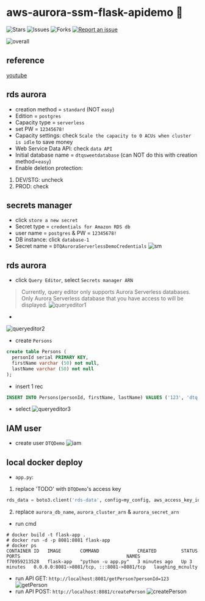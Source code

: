 # aws-aurora-ssm-flask-apidemo 🐳

![Stars](https://img.shields.io/github/stars/tquangdo/aws-aurora-ssm-flask-apidemo?color=f05340)
![Issues](https://img.shields.io/github/issues/tquangdo/aws-aurora-ssm-flask-apidemo?color=f05340)
![Forks](https://img.shields.io/github/forks/tquangdo/aws-aurora-ssm-flask-apidemo?color=f05340)
[![Report an issue](https://img.shields.io/badge/Support-Issues-green)](https://github.com/tquangdo/aws-aurora-ssm-flask-apidemo/issues/new)

![overall](screenshots/overall.png)

## reference
[youtube](https://www.youtube.com/watch?v=NM4Vd7fpZWk&t=1s)

## rds aurora
+ creation method = `standard` (NOT `easy`)
+ Edition = `postgres`
+ Capacity type = `serverless`
+ set PW = `12345678!`
+ Capacity settings: check `Scale the capacity to 0 ACUs when cluster is idle` to save money
+ Web Service Data API: check `data API`
+ Initial database name = `dtqsweetdatabase` (can NOT do this with creation method=`easy`)
+ Enable deletion protection:
1. DEV/STG: uncheck
2. PROD: check

## secrets manager
+ click `store a new secret`
+ Secret type = `credentials for Amazon RDS db`
+ user name = `postgres` & PW = `12345678!`
+ DB instance: click `database-1`
+ Secret name = `DTQAuroraServerlessDemoCredentials`
![sm](screenshots/sm.png)

## rds aurora
+ click `Query Editor`, select `Secrets manager ARN`
> Currently, query editor only supports Aurora Serverless databases. Only Aurora Serverless database that you have access to will be displayed.
![queryeditor1](screenshots/queryeditor1.png)
+
![queryeditor2](screenshots/queryeditor2.png)
+ create `Persons`
```sql
create table Persons (
  personId serial PRIMARY KEY,
  firstName varchar (50) not null,
  lastName varchar (50) not null 
);
```
+ insert 1 rec
```sql
INSERT INTO Persons(personId, firstName, lastName) VALUES ('123', 'dtq', 'g');
```
+ select
![queryeditor3](screenshots/queryeditor3.png)

## IAM user
+ create user `DTQDemo`
![iam](screenshots/iam.png)

## local docker deploy
+ `app.py`:
1. replace 'TODO' with `DTQDemo`'s access key
```py
rds_data = boto3.client('rds-data', config=my_config, aws_access_key_id='TODO', aws_secret_access_key='TODO')
```
2. replace `aurora_db_name`, `aurora_cluster_arn` & `aurora_secret_arn`
+ run cmd
```shell
# docker build -t flask-app .
# docker run -d -p 8081:8081 flask-app
# docker ps                           
CONTAINER ID   IMAGE       COMMAND              CREATED         STATUS         PORTS                                       NAMES
f70959213528   flask-app   "python -u app.py"   3 minutes ago   Up 3 minutes   0.0.0.0:8081->8081/tcp, :::8081->8081/tcp   laughing_mcnulty
```
+ run API GET: `http://localhost:8081/getPerson?personId=123`
![getPerson](screenshots/getPerson.png)
+ run API POST: `http://localhost:8081/createPerson`
![createPerson](screenshots/createPerson.png)
